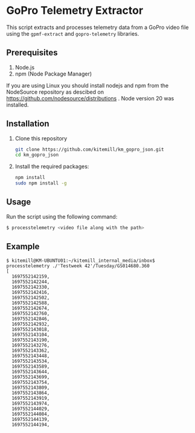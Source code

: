 # GoPro Telemetry Extractor

This script extracts and processes telemetry data from a GoPro video file using the `gpmf-extract` and `gopro-telemetry` libraries.

## Prerequisites

1. Node.js
2. npm (Node Package Manager)

If you are using Linux you should install nodejs and npm from the NodeSource
repository as descibed on
https://github.com/nodesource/distributions
. Node version 20 was installed.

## Installation

1. Clone this repository
   ```bash
   git clone https://github.com/kitemill/km_gopro_json.git
   cd km_gopro_json
   ```

2. Install the required packages:
   ```bash
   npm install
   sudo npm install -g
   ```

## Usage

Run the script using the following command:

```bash
$ processtelemetry <video file along with the path>
```

## Example

```
$ kitemill@KM-UBUNTU01:~/kitemill_internal_media/inbox$ processtelemetry ./'Testweek 42'/Tuesday/GS014680.360
[
  1697552142159,
  1697552142244,
  1697552142330,
  1697552142416,
  1697552142502,
  1697552142588,
  1697552142674,
  1697552142760,
  1697552142846,
  1697552142932,
  1697552143018,
  1697552143104,
  1697552143190,
  1697552143276,
  1697552143362,
  1697552143448,
  1697552143534,
  1697552143589,
  1697552143644,
  1697552143699,
  1697552143754,
  1697552143809,
  1697552143864,
  1697552143919,
  1697552143974,
  1697552144029,
  1697552144084,
  1697552144139,
  1697552144194,

```




